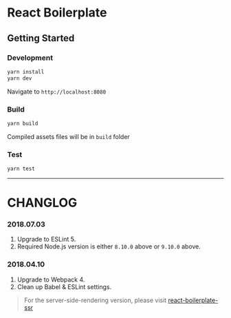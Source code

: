 # React Boilerplate

## Getting Started

### Development

```bash
yarn install
yarn dev
```

Navigate to `http://localhost:8080`

### Build

```bash
yarn build
```

Compiled assets files will be in `build` folder

### Test
```bash
yarn test
```

---
# CHANGLOG
### 2018.07.03
1. Upgrade to ESLint 5.
2. Required Node.js version is either `8.10.0` above or `9.10.0` above.
### 2018.04.10
1. Upgrade to Webpack 4.
2. Clean up Babel & ESLint settings.
> For the server-side-rendering version, please visit [react-boilerplate-ssr](https://github.com/AlanWei/react-boilerplate-ssr)